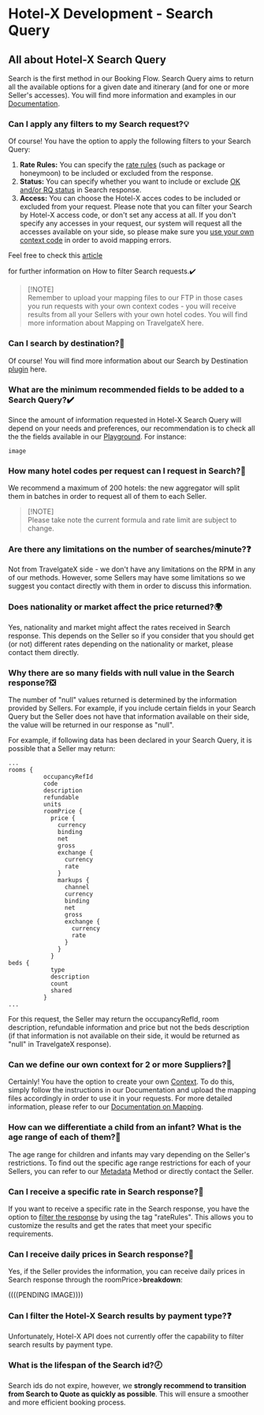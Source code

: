 ﻿---
sidebar_position: 1
---

# Hotel-X Development - Search Query

## All about Hotel-X Search Query


Search is the first method in our Booking Flow. Search Query aims to return all the available options for a given date and itinerary (and for one or more Seller's accesses). You will find more information and examples in our [Documentation](https://docs.travelgatex.com/connectiontypesbuyers/hotel-x/methods/bookingflow/search/).

### Can I apply any filters to my Search request?💡


 Of course! You have the option to apply the following filters to your Search Query:

1. **Rate Rules:** You can specify the [rate rules](https://knowledge.travelgate.com/filter-search) (such as package or honeymoon) to be included or excluded from the response.
1. **Status:** You can specify whether you want to include or exclude [OK and/or RQ status](https://knowledge.travelgate.com/filter-search) in Search response.
1. **Access:** You can choose the Hotel-X acces codes to be included or excluded from your request. Please note that you can filter your Search by Hotel-X access code, or don't set any access at all. If you don't specify any accesses in your request, our system will request all the accesses available on your side, so please make sure you [use your own context code](https://knowledge.travelgate.com/hotel-x-credentials) in order to avoid mapping errors.

Feel free to check this [article](https://knowledge.travelgate.com/filter-search)

for further information on How to filter Search requests.✔️

> [!NOTE]\
> Remember to upload your mapping files to our FTP in those cases you run requests with your own context codes - you will receive results from all your Sellers with your own hotel codes. You will find more information about Mapping on TravelgateX here.

### Can I search by destination?🔎
Of course! You will find more information about our Search by Destination [plugin](https://docs.travelgatex.com/connectiontypesbuyers/hotel-x/plugins/search_by_destination/) here.

### What are the minimum recommended fields to be added to a Search Query?✔️
Since the amount of information requested in Hotel-X Search Query will depend on your needs and preferences, our recommendation is to check all the the fields available in our [Playground](https://api.travelgatex.com/playground). For instance:

```
image
```

### How many hotel codes per request can I request in Search?🔢
We recommend a maximum of 200 hotels: the new aggregator will split them in batches in order to request all of them to each Seller.

> [!NOTE]\
> Please take note the current formula and rate limit are subject to change.

### Are there any limitations on the number of searches/minute?❓
Not from TravelgateX side - we don't have any limitations on the RPM in any of our methods. However, some Sellers may have some limitations so we suggest you contact directly with them in order to discuss this information.

### Does nationality or market affect the price returned?🌍
Yes, nationality and market might affect the rates received in Search response. This depends on the Seller so if you consider that you should get (or not) different rates depending on the nationality or market, please contact them directly.

### Why there are so many fields with null value in the Search response?❎
The number of "null" values returned is determined by the information provided by Sellers. For example, if you include certain fields in your Search Query but the Seller does not have that information available on their side, the value will be returned in our response as "null".

For example, if following data has been declared in your Search Query, it is possible that a Seller may return:

```
... 
rooms {
          occupancyRefId
          code
          description
          refundable
          units
          roomPrice {
            price {
              currency
              binding
              net
              gross
              exchange {
                currency
                rate
              }
              markups {
                channel
                currency
                binding
                net
                gross
                exchange {
                  currency
                  rate
                }
              }
            }
beds {
            type
            description
            count
            shared
          }
...

```

For this request, the Seller may return the occupancyRefId, room description, refundable information and price but not the beds description (if that information is not available on their side, it would be returned as "null" in TravelgateX response).

### Can we define our own context for 2 or more Suppliers?🚀
Certainly! You have the option to create your own [Context](https://knowledge.travelgate.com/hotel-x-credentials). To do this, simply follow the instructions in our Documentation and upload the mapping files accordingly in order to use it in your requests. For more detailed information, please refer to our [Documentation on Mapping](https://docs.travelgatex.com/connectiontypesbuyers/hotel-x/plugins/mapping/).

### How can we differentiate a child from an infant? What is the age range of each of them?👶
The age range for children and infants may vary depending on the Seller's restrictions. To find out the specific age range restrictions for each of your Sellers, you can refer to our [Metadata](https://knowledge.travelgate.com/hotel-x-development-metadata) Method or directly contact the Seller.

 ### Can I receive a specific rate in Search response?🔎
 If you want to receive a specific rate in the Search response, you have the option to [filter the response](https://knowledge.travelgate.com/filter-search) by using the tag "rateRules". This allows you to customize the results and get the rates that meet your specific requirements.

### Can I receive daily prices in Search response?📅
Yes, if the Seller provides the information, you can receive daily prices in Search response through the roomPrice>**breakdown**:

((((PENDING IMAGE))))

### Can I filter the Hotel-X Search results by payment type?❓
Unfortunately, Hotel-X API does not currently offer the capability to filter search results by payment type. 

### What is the lifespan of the Search id?🕗
Search ids do not expire, however, we **strongly recommend to transition from Search to Quote as quickly as possible**. This will ensure a smoother and more efficient booking process.
